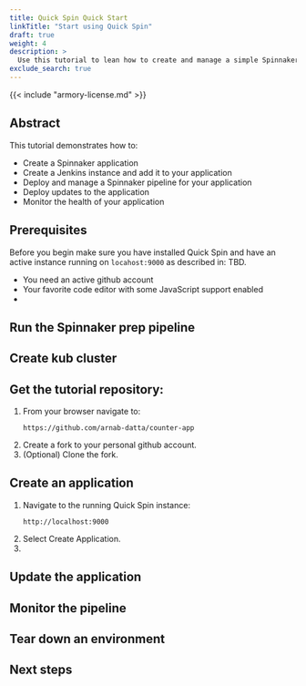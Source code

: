 ```yaml
---
title: Quick Spin Quick Start 
linkTitle: "Start using Quick Spin"
draft: true
weight: 4
description: >
  Use this tutorial to lean how to create and manage a simple Spinnaker workflow.
exclude_search: true
---
```

{{< include "armory-license.md" >}}
## Abstract
This tutorial demonstrates how to:
- Create a Spinnaker application
- Create a Jenkins instance and add it to your application
- Deploy and manage a Spinnaker pipeline for your application
- Deploy updates to the application
- Monitor the health of your application

## Prerequisites
Before you begin make sure you have installed Quick Spin and have an active instance running on `locahost:9000` as described in: TBD.

- You need an active github account
- Your favorite code editor with some JavaScript support enabled
- 

## Run the Spinnaker prep pipeline

## Create kub cluster

## Get the tutorial repository:
1. From your browser navigate to:
   ```
   https://github.com/arnab-datta/counter-app
   ```
2. Create a fork to your personal github account.
3. (Optional) Clone the fork.

## Create an application 
1. Navigate to the running Quick Spin instance:
   ```shell
   http://localhost:9000
   ```
2. Select Create Application.
3. 

## Update the application

## Monitor the pipeline

## Tear down an environment

## Next steps